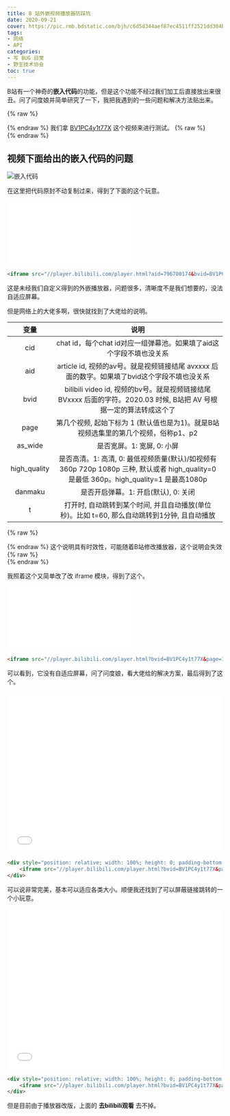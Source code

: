 ```yaml
---
title: B 站外嵌视频播放器防踩坑
date: 2020-09-21
cover: https://pic.rmb.bdstatic.com/bjh/c6d5d344aef87ec4511ff2521dd304bd.jpeg
tags:
- 网络
- API
categories:
- 写 BUG 日常
- 野生技术协会
toc: true
---
```

B站有一个神奇的**嵌入代码**的功能，但是这个功能不经过我们加工后直接放出来很丑。问了问度娘并简单研究了一下，我把我遇到的一些问题和解决方法贴出来。
<!--more-->
{% raw %}<article class="message is-success"><div class="message-body">{% endraw %}
我们拿 [BV1PC4y1t77X](https://www.bilibili.com/video/BV1PC4y1t77X) 这个视频来进行测试。
{% raw %}</div></article>{% endraw %}

## 视频下面给出的嵌入代码的问题

![嵌入代码](https://pic.rmb.bdstatic.com/bjh/83e5afc3e50b52eff95825a9024d8e2b.jpeg)

在这里把代码原封不动复制过来，得到了下面的这个玩意。

<iframe src="//player.bilibili.com/player.html?aid=796700174&bvid=BV1PC4y1t77X&cid=223520581&page=1" scrolling="no" border="0" frameborder="no" framespacing="0" allowfullscreen="true"> </iframe>

``` HTML 点击展开代码>folded
<iframe src="//player.bilibili.com/player.html?aid=796700174&bvid=BV1PC4y1t77X&cid=223520581&page=1" scrolling="no" border="0" frameborder="no" framespacing="0" allowfullscreen="true"> </iframe>
```

这是未经我们自定义得到的外嵌播放器，问题很多，清晰度不是我们想要的，没法自适应屏幕。

但是网络上的大佬多啊，很快就找到了大佬给的说明。

|变量|说明|
|:-:|:-:|
|cid|chat id，每个chat id对应一组弹幕池。如果填了aid这个字段不填也没关系|
|aid|article id, 视频的av号。就是视频链接结尾 avxxxx 后面的数字。如果填了bvid这个字段不填也没关系|
|bvid|bilibili video id, 视频的bv号。就是视频链接结尾 BVxxxx 后面的字符。2020.03 时候, B站把 AV 号根据一定的算法转成这个了|
|page|第几个视频, 起始下标为 1 (默认值也是为1)。就是B站视频选集里的第几个视频，俗称p1、p2|
|as_wide|是否宽屏。1: 宽屏, 0: 小屏|
|high_quality|是否高清。1: 高清, 0: 最低视频质量(默认)/如视频有 360p 720p 1080p 三种, 默认或者 high_quality=0 是最低 360p。high_quality=1 是最高1080p|
|danmaku|是否开启弹幕。1: 开启(默认), 0: 关闭|
|t|打开时, 自动跳转到某个时间, 并且自动播放(单位秒)。比如 t=60, 那么自动跳转到1分钟, 且自动播放|

{% raw %}<article class="message is-success"><div class="message-body">{% endraw %}
这个说明具有时效性，可能随着B站修改播放器，这个说明会失效
{% raw %}</div></article>{% endraw %}

我照着这个又简单改了改 iframe 模块，得到了这个。

<iframe src="//player.bilibili.com/player.html?bvid=BV1PC4y1t77X&page=1&danmaku=0&high_quality=1" scrolling="no" border="0" frameborder="no" framespacing="0" allowfullscreen="true"></iframe>

``` HTML 点击展开代码>folded
<iframe src="//player.bilibili.com/player.html?bvid=BV1PC4y1t77X&page=1&danmaku=0&high_quality=1" scrolling="no" border="0" frameborder="no" framespacing="0" allowfullscreen="true"></iframe>
```

可以看到，它没有自适应屏幕，问了问度娘，看大佬给的解决方案，最后得到了这个。

<div style="position: relative; width: 100%; height: 0; padding-bottom: 75%;">
    <iframe src="//player.bilibili.com/player.html?bvid=BV1PC4y1t77X&page=1&danmaku=0&high_quality=1" scrolling="no" border="0" frameborder="no" framespacing="0" allowfullscreen="true" style="position: absolute; width: 100%; height: 100%; left: 0; top: 0;"></iframe>
</div>

``` HTML 点击展开代码>folded
<div style="position: relative; width: 100%; height: 0; padding-bottom: 75%;">
    <iframe src="//player.bilibili.com/player.html?bvid=BV1PC4y1t77X&page=1&danmaku=0&high_quality=1" scrolling="no" border="0" frameborder="no" framespacing="0" allowfullscreen="true" style="position: absolute; width: 100%; height: 100%; left: 0; top: 0;"></iframe>
</div>
```

可以说非常完美，基本可以适应各类大小。顺便我还找到了可以屏蔽链接跳转的一个小玩意。

<div style="position: relative; width: 100%; height: 0; padding-bottom: 75%;">
    <iframe src="//player.bilibili.com/player.html?bvid=BV1PC4y1t77X&page=1&danmaku=0&high_quality=1" scrolling="no" border="0" frameborder="no" framespacing="0" allowfullscreen="true" style="position: absolute; width: 100%; height: 100%; left: 0; top: 0;" sandbox="allow-top-navigation allow-same-origin allow-forms allow-scripts"></iframe>
</div>

``` HTML 点击展开代码>folded
<div style="position: relative; width: 100%; height: 0; padding-bottom: 75%;">
    <iframe src="//player.bilibili.com/player.html?bvid=BV1PC4y1t77X&page=1&danmaku=0&high_quality=1" scrolling="no" border="0" frameborder="no" framespacing="0" allowfullscreen="true" style="position: absolute; width: 100%; height: 100%; left: 0; top: 0;" sandbox="allow-top-navigation allow-same-origin allow-forms allow-scripts"></iframe>
</div>
```

但是目前由于播放器改版，上面的 **去bilibili观看** 去不掉。
